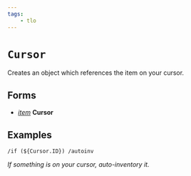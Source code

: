 ```yaml
---
tags:
    - tlo
---
```


# `Cursor`

Creates an object which references the item on your cursor.

## Forms

* [_item_](../data-types/datatype-item.md) **Cursor**

## Examples

`/if (${Cursor.ID}) /autoinv`

_If something is on your cursor, auto-inventory it._
